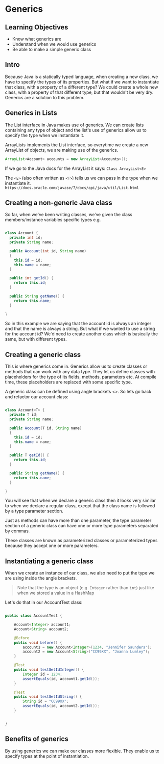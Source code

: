 # Generics

## Learning Objectives

  * Know what generics are
  * Understand when we would use generics
  * Be able to make a simple generic class

## Intro

Because Java is a statically typed language, when creating a new class, we have to specify the types of its properties. But what if we want to instantiate that class, with a property of a different type? We could create a whole new class, with a property of that different type, but that wouldn't be very dry. Generics are a solution to this problem.

## Generics in Lists

The List interface in Java makes use of generics. We can create lists containing any type of object and the list's use of generics allow us to specify the type when we instantiate it.

ArrayLists implements the List interface, so everytime we create a new ArrayList of objects, we are making use of the generics.

```java
ArrayList<Account> accounts = new ArrayList<Accounts>();
```

If we go to the Java docs for the ArrayList it says:
`Class ArrayList<E>` 

The `<E>` (also often written as `<T>`) tells us we can pass in the type when we instantiate it.
`https://docs.oracle.com/javase/7/docs/api/java/util/List.html`


## Creating a non-generic Java class

So far, when we've been writing classes, we've given the class members/instance variables specific types e.g.

```java

class Account {
  private int id;
  private String name;

  public Account(int id, String name)
  {
    this.id = id;
    this.name = name;
  }

  public int getId() {
    return this.id;
  }

  public String getName() {
    return this.name;
  }

}

```

So in this example we are saying that the account id is always an integer and that the name is always a string. But what if we wanted to use a string for the account id? We'd need to create another class which is basically the same, but with different types. 

## Creating a generic class

This is where generics come in. Generics allow us to create classes or methods that can work with any data type. They let us define classes with placeholders for the type of its fields, methods, parameters etc. At compile time, these placeholders are replaced with some specific type.

A generic class can be defined using angle brackets <>. So lets go back and refactor our account class:

```java

class Account<T> {
  private T id;
  private String name;

  public Account(T id, String name)
  {
    this.id = id;
    this.name = name;
  }

  public T getId() {
    return this.id;
  }

  public String getName() {
    return this.name;
  }

}
```


You will see that when we declare a generic class then it looks very similar to when we declare a regular class, except that the class name is followed by a type parameter section.

Just as methods can have more than one parameter, the type parameter section of a generic class can have one or more type parameters separated by commas. 

These classes are known as parameterized classes or parameterized types because they accept one or more parameters.

## Instantiating a generic class

When we create an instance of our class, we also need to put the type we are using inside the angle brackets.

> Note that the type is an object (e.g. `Integer` rather than `int`) just like when we stored a value in a HashMap

Let's do that in our AccountTest class:

```java

public class AccountTest {

    Account<Integer> account1;
    Account<String> account2;

    @Before
    public void before() {
        account1 = new Account<Integer>(1234, "Jennifer Saunders");
        account2 = new Account<String>("CC99XX", "Joanna Lumley");
    }

    @Test
    public void testGetIdInteger() {
        Integer id = 1234;
        assertEquals(id, account1.getId());
    }

    @Test
    public void testGetIdString() {
        String id = "CC99XX";
        assertEquals(id, account2.getId());
    }


}

```

## Benefits of generics

By using generics we can make our classes more flexible. They enable us to specify types at the point of instantiation.
